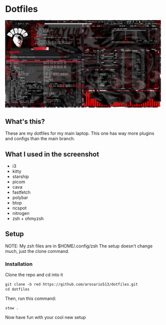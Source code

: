 # Dotfiles
![screenshot](./screenshot.png)
## What's this?
These are my dotfiles for my main laptop. This one has way more plugins and configs than the main branch.
## What I used in the screenshot
- i3
- kitty
- starship
- picom
- cava
- fastfetch
- polybar
- btop
- ncspot
- nitrogen
- zsh + ohmyzsh
## Setup
NOTE: My zsh files are in $HOME/.config/zsh
The setup doesn't change much, just the clone command.
### Installation
Clone the repo and cd into it
```
git clone -b red https://github.com/arosario513/dotfiles.git
cd dotfiles
```
Then, run this command:
```
stow .
```
Now have fun with your cool new setup
